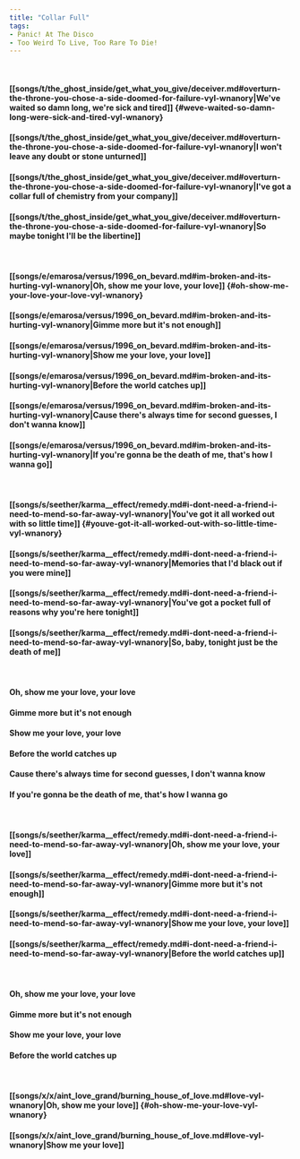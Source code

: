 ```yaml
---
title: "Collar Full"
tags:
- Panic! At The Disco
- Too Weird To Live, Too Rare To Die!
---
```

&nbsp;
#### [[songs/t/the_ghost_inside/get_what_you_give/deceiver.md#overturn-the-throne-you-chose-a-side-doomed-for-failure-vyl-wnanory|We've waited so damn long, we're sick and tired]] {#weve-waited-so-damn-long-were-sick-and-tired-vyl-wnanory}
#### [[songs/t/the_ghost_inside/get_what_you_give/deceiver.md#overturn-the-throne-you-chose-a-side-doomed-for-failure-vyl-wnanory|I won't leave any doubt or stone unturned]]
#### [[songs/t/the_ghost_inside/get_what_you_give/deceiver.md#overturn-the-throne-you-chose-a-side-doomed-for-failure-vyl-wnanory|I've got a collar full of chemistry from your company]]
#### [[songs/t/the_ghost_inside/get_what_you_give/deceiver.md#overturn-the-throne-you-chose-a-side-doomed-for-failure-vyl-wnanory|So maybe tonight I'll be the libertine]]
&nbsp;
#### [[songs/e/emarosa/versus/1996_on_bevard.md#im-broken-and-its-hurting-vyl-wnanory|Oh, show me your love, your love]] {#oh-show-me-your-love-your-love-vyl-wnanory}
#### [[songs/e/emarosa/versus/1996_on_bevard.md#im-broken-and-its-hurting-vyl-wnanory|Gimme more but it's not enough]]
#### [[songs/e/emarosa/versus/1996_on_bevard.md#im-broken-and-its-hurting-vyl-wnanory|Show me your love, your love]]
#### [[songs/e/emarosa/versus/1996_on_bevard.md#im-broken-and-its-hurting-vyl-wnanory|Before the world catches up]]
#### [[songs/e/emarosa/versus/1996_on_bevard.md#im-broken-and-its-hurting-vyl-wnanory|Cause there's always time for second guesses, I don't wanna know]]
#### [[songs/e/emarosa/versus/1996_on_bevard.md#im-broken-and-its-hurting-vyl-wnanory|If you're gonna be the death of me, that's how I wanna go]]
&nbsp;
#### [[songs/s/seether/karma__effect/remedy.md#i-dont-need-a-friend-i-need-to-mend-so-far-away-vyl-wnanory|You've got it all worked out with so little time]] {#youve-got-it-all-worked-out-with-so-little-time-vyl-wnanory}
#### [[songs/s/seether/karma__effect/remedy.md#i-dont-need-a-friend-i-need-to-mend-so-far-away-vyl-wnanory|Memories that I'd black out if you were mine]]
#### [[songs/s/seether/karma__effect/remedy.md#i-dont-need-a-friend-i-need-to-mend-so-far-away-vyl-wnanory|You've got a pocket full of reasons why you're here tonight]]
#### [[songs/s/seether/karma__effect/remedy.md#i-dont-need-a-friend-i-need-to-mend-so-far-away-vyl-wnanory|So, baby, tonight just be the death of me]]
&nbsp;
#### Oh, show me your love, your love
#### Gimme more but it's not enough
#### Show me your love, your love
#### Before the world catches up
#### Cause there's always time for second guesses, I don't wanna know
#### If you're gonna be the death of me, that's how I wanna go
&nbsp;
#### [[songs/s/seether/karma__effect/remedy.md#i-dont-need-a-friend-i-need-to-mend-so-far-away-vyl-wnanory|Oh, show me your love, your love]]
#### [[songs/s/seether/karma__effect/remedy.md#i-dont-need-a-friend-i-need-to-mend-so-far-away-vyl-wnanory|Gimme more but it's not enough]]
#### [[songs/s/seether/karma__effect/remedy.md#i-dont-need-a-friend-i-need-to-mend-so-far-away-vyl-wnanory|Show me your love, your love]]
#### [[songs/s/seether/karma__effect/remedy.md#i-dont-need-a-friend-i-need-to-mend-so-far-away-vyl-wnanory|Before the world catches up]]
&nbsp;
#### Oh, show me your love, your love
#### Gimme more but it's not enough
#### Show me your love, your love
#### Before the world catches up
&nbsp;
#### [[songs/x/x/aint_love_grand/burning_house_of_love.md#love-vyl-wnanory|Oh, show me your love]] {#oh-show-me-your-love-vyl-wnanory}
#### [[songs/x/x/aint_love_grand/burning_house_of_love.md#love-vyl-wnanory|Show me your love]]
